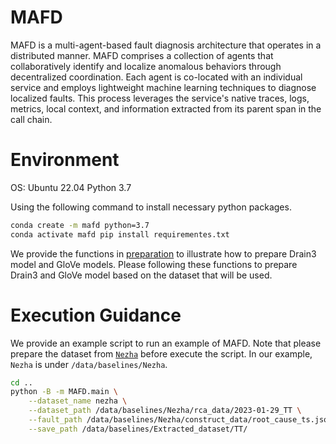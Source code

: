 # MAFD
MAFD is  a multi-agent-based fault diagnosis architecture that operates in a distributed manner. MAFD comprises a collection of agents that collaboratively identify and localize anomalous behaviors through decentralized coordination. Each agent is co-located with an individual service and employs lightweight machine learning techniques to diagnose localized faults. This process leverages the service's native traces, logs, metrics, local context, and information extracted from its parent span in the call chain.

# Environment
OS: Ubuntu 22.04
Python 3.7

Using the following command to install necessary python packages.
```bash
conda create -m mafd python=3.7
conda activate mafd pip install requirementes.txt
```
We provide the functions in [preparation](./prepare_model.py) to illustrate how to prepare Drain3 model and GloVe models. Please following these functions to prepare Drain3 and GloVe model based on the dataset that will be used.

# Execution Guidance
We provide an example script to run an example of MAFD. Note that please prepare the dataset from [``Nezha``](https://github.com/IntelligentDDS/Nezha) before execute the script. In our example, ``Nezha`` is under `/data/baselines/Nezha`.

```bash
cd ..
python -B -m MAFD.main \
    --dataset_name nezha \
    --dataset_path /data/baselines/Nezha/rca_data/2023-01-29_TT \
    --fault_path /data/baselines/Nezha/construct_data/root_cause_ts.json \
    --save_path /data/baselines/Extracted_dataset/TT/ 
```